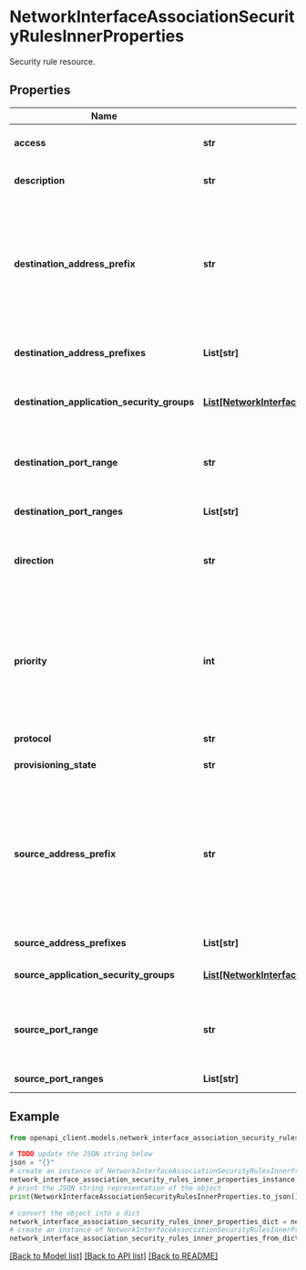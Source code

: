 # NetworkInterfaceAssociationSecurityRulesInnerProperties

Security rule resource.

## Properties

Name | Type | Description | Notes
------------ | ------------- | ------------- | -------------
**access** | **str** | Whether network traffic is allowed or denied. | 
**description** | **str** | A description for this rule. Restricted to 140 chars. | [optional] 
**destination_address_prefix** | **str** | The destination address prefix. CIDR or destination IP range. Asterisk &#39;*&#39; can also be used to match all source IPs. Default tags such as &#39;VirtualNetwork&#39;, &#39;AzureLoadBalancer&#39; and &#39;Internet&#39; can also be used. | [optional] 
**destination_address_prefixes** | **List[str]** | The destination address prefixes. CIDR or destination IP ranges. | [optional] 
**destination_application_security_groups** | [**List[NetworkInterfaceAssociationSecurityRulesInnerPropertiesDestinationApplicationSecurityGroupsInner]**](NetworkInterfaceAssociationSecurityRulesInnerPropertiesDestinationApplicationSecurityGroupsInner.md) | The application security group specified as destination. | [optional] 
**destination_port_range** | **str** | The destination port or range. Integer or range between 0 and 65535. Asterisk &#39;*&#39; can also be used to match all ports. | [optional] 
**destination_port_ranges** | **List[str]** | The destination port ranges. | [optional] 
**direction** | **str** | The direction of the rule. The direction specifies if rule will be evaluated on incoming or outgoing traffic. | 
**priority** | **int** | The priority of the rule. The value can be between 100 and 4096. The priority number must be unique for each rule in the collection. The lower the priority number, the higher the priority of the rule. | [optional] 
**protocol** | **str** | Network protocol this rule applies to. | 
**provisioning_state** | **str** | The current provisioning state. | [optional] [readonly] 
**source_address_prefix** | **str** | The CIDR or source IP range. Asterisk &#39;*&#39; can also be used to match all source IPs. Default tags such as &#39;VirtualNetwork&#39;, &#39;AzureLoadBalancer&#39; and &#39;Internet&#39; can also be used. If this is an ingress rule, specifies where network traffic originates from. | [optional] 
**source_address_prefixes** | **List[str]** | The CIDR or source IP ranges. | [optional] 
**source_application_security_groups** | [**List[NetworkInterfaceAssociationSecurityRulesInnerPropertiesDestinationApplicationSecurityGroupsInner]**](NetworkInterfaceAssociationSecurityRulesInnerPropertiesDestinationApplicationSecurityGroupsInner.md) | The application security group specified as source. | [optional] 
**source_port_range** | **str** | The source port or range. Integer or range between 0 and 65535. Asterisk &#39;*&#39; can also be used to match all ports. | [optional] 
**source_port_ranges** | **List[str]** | The source port ranges. | [optional] 

## Example

```python
from openapi_client.models.network_interface_association_security_rules_inner_properties import NetworkInterfaceAssociationSecurityRulesInnerProperties

# TODO update the JSON string below
json = "{}"
# create an instance of NetworkInterfaceAssociationSecurityRulesInnerProperties from a JSON string
network_interface_association_security_rules_inner_properties_instance = NetworkInterfaceAssociationSecurityRulesInnerProperties.from_json(json)
# print the JSON string representation of the object
print(NetworkInterfaceAssociationSecurityRulesInnerProperties.to_json())

# convert the object into a dict
network_interface_association_security_rules_inner_properties_dict = network_interface_association_security_rules_inner_properties_instance.to_dict()
# create an instance of NetworkInterfaceAssociationSecurityRulesInnerProperties from a dict
network_interface_association_security_rules_inner_properties_from_dict = NetworkInterfaceAssociationSecurityRulesInnerProperties.from_dict(network_interface_association_security_rules_inner_properties_dict)
```
[[Back to Model list]](../README.md#documentation-for-models) [[Back to API list]](../README.md#documentation-for-api-endpoints) [[Back to README]](../README.md)


